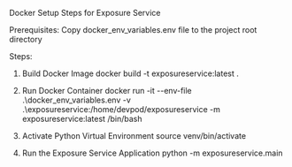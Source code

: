 Docker Setup Steps for Exposure Service

Prerequisites:
Copy docker_env_variables.env file to the project root directory

Steps:

1. Build Docker Image
docker build -t exposureservice:latest .

2. Run Docker Container
docker run -it --env-file .\\docker_env_variables.env -v .\\exposureservice:/home/devpod/exposureservice -m exposureservice:latest /bin/bash

3. Activate Python Virtual Environment
source venv/bin/activate

4. Run the Exposure Service Application
python -m exposureservice.main
